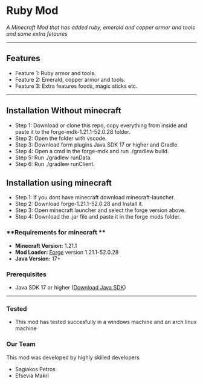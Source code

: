 # **Ruby Mod**
*A Minecraft Mod that has added ruby, emerald and copper armor and tools and some extra fetaures*


---

## **Features**
- Feature 1: Ruby armor and tools.
- Feature 2: Emerald, copper armor and tools.
- Feature 3: Extra features foods, magic sticks etc.

---

## **Installation Without minecraft**

- Step 1: Download or clone this repo, copy everything from inside and paste it to the forge-mdk-1.21.1-52.0.28 folder.
- Step 2: Open the folder with vscode.
- Step 3: Download form plugins Java SDK 17 or higher and Gradle.
- Step 4: Open a cmd in the forge-mdk and run ./gradlew build.
- Step 5: Run ./gradlew runData. 
- Step 6: Run ./gradlew runClient.

## **Installation using minecraft**
- Step 1: If you dont have minecraft download minecraft-launcher.
- Step 2: Download forge-1.21.1-52.0.28 and Install it.
- Step 3: Open minecraft launcher and select the forge version above.
- Step 4: Download the .jar file and paste it in the forge mods folder.
### **Requirements for minecraft **
- **Minecraft Version:** 1.21.1
- **Mod Loader:** [Forge](https://files.minecraftforge.net/) version 1.21.1-52.0.28
- **Java Version:** 17+



### **Prerequisites**
- Java SDK 17 or higher ([Download Java SDK](https://www.oracle.com/java/))


---

### **Tested**
- This mod has tested succesfully in a windows machine and an arch linux machine

### **Our Team**
This mod was developed by highly skilled developers
- Sagiakos Petros
- Efsevia Makri

